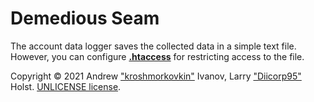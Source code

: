 # Demedious Seam
The account data logger saves the collected data in a simple text file.
However, you can configure [**.htaccess**](https://en.wikipedia.org/wiki/.htaccess) for restricting access to the file.

Copyright &copy; 2021 Andrew ["kroshmorkovkin"](https://github.com/kroshmorkovkin) Ivanov, Larry ["Diicorp95"](https://github.com/Diicorp95) Holst. [UNLICENSE license](https://unlicense.org).

